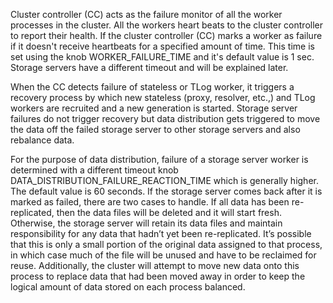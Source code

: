 Cluster controller (CC) acts as the failure monitor of all the worker processes in the cluster. All the workers heart beats to the cluster controller to report their health. If the cluster controller (CC) marks a worker as failure if it doesn't receive heartbeats for a specified amount of time. This time is set using the knob WORKER_FAILURE_TIME and it's default value is 1 sec. Storage servers have a different timeout and will be explained later.

When the CC detects failure of stateless or TLog worker, it triggers a recovery process by which new stateless (proxy, resolver, etc.,)  and TLog workers are recruited and a new generation is started. Storage server failures do not trigger recovery but data distribution gets triggered to move the data off the failed storage server to other storage servers and also rebalance data.

For the purpose of data distribution, failure of a storage server worker is determined with a different timeout knob DATA_DISTRIBUTION_FAILURE_REACTION_TIME  which is generally higher. The default value is 60 seconds. If the storage server comes back after it is marked as failed, there are two cases to handle. If all data has been re-replicated, then the data files will be deleted and it will start fresh. Otherwise, the storage server will retain its data files and maintain responsibility for any data that hadn’t yet been re-replicated. It’s possible that this is only a small portion of the original data assigned to that process, in which case much of the file will be unused and have to be reclaimed for reuse. Additionally, the cluster will attempt to move new data onto this process to replace data that had been moved away in order to keep the logical amount of data stored on each process balanced.
